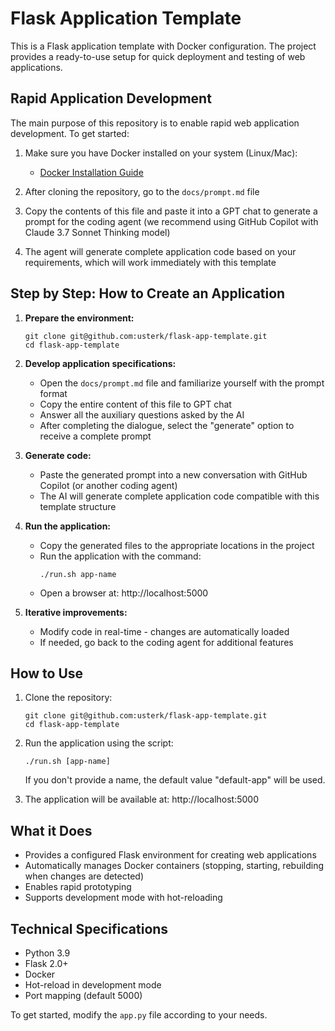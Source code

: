 # Flask Application Template

This is a Flask application template with Docker configuration. The project provides a ready-to-use setup for quick deployment and testing of web applications.

## Rapid Application Development

The main purpose of this repository is to enable rapid web application development. To get started:

1. Make sure you have Docker installed on your system (Linux/Mac):
   - [Docker Installation Guide](https://docs.docker.com/get-docker/)

2. After cloning the repository, go to the `docs/prompt.md` file

3. Copy the contents of this file and paste it into a GPT chat to generate a prompt for the coding agent (we recommend using GitHub Copilot with Claude 3.7 Sonnet Thinking model)

4. The agent will generate complete application code based on your requirements, which will work immediately with this template

## Step by Step: How to Create an Application

1. **Prepare the environment:**
   ```
   git clone git@github.com:usterk/flask-app-template.git
   cd flask-app-template
   ```

2. **Develop application specifications:**
   - Open the `docs/prompt.md` file and familiarize yourself with the prompt format
   - Copy the entire content of this file to GPT chat
   - Answer all the auxiliary questions asked by the AI
   - After completing the dialogue, select the "generate" option to receive a complete prompt

3. **Generate code:**
   - Paste the generated prompt into a new conversation with GitHub Copilot (or another coding agent)
   - The AI will generate complete application code compatible with this template structure

4. **Run the application:**
   - Copy the generated files to the appropriate locations in the project
   - Run the application with the command:
     ```
     ./run.sh app-name
     ```
   - Open a browser at: http://localhost:5000

5. **Iterative improvements:**
   - Modify code in real-time - changes are automatically loaded
   - If needed, go back to the coding agent for additional features

## How to Use

1. Clone the repository:
   ```
   git clone git@github.com:usterk/flask-app-template.git
   cd flask-app-template
   ```

2. Run the application using the script:
   ```
   ./run.sh [app-name]
   ```
   If you don't provide a name, the default value "default-app" will be used.

3. The application will be available at: http://localhost:5000

## What it Does

- Provides a configured Flask environment for creating web applications
- Automatically manages Docker containers (stopping, starting, rebuilding when changes are detected)
- Enables rapid prototyping
- Supports development mode with hot-reloading

## Technical Specifications

- Python 3.9
- Flask 2.0+
- Docker
- Hot-reload in development mode
- Port mapping (default 5000)

To get started, modify the `app.py` file according to your needs.
